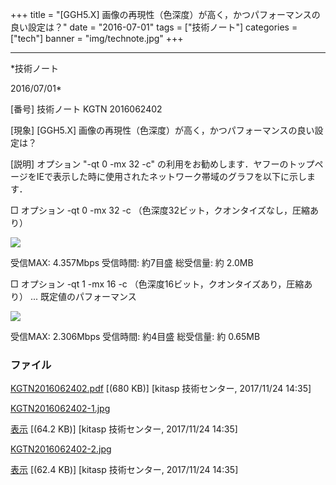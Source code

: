 ﻿+++
title = "[GGH5.X] 画像の再現性（色深度）が高く，かつパフォーマンスの良い設定は？"
date = "2016-07-01"
tags = ["技術ノート"]
categories = ["tech"]
banner = "img/technote.jpg"
+++

-----------------------------------------------------------------------------------------------------------------------------

*技術ノート

2016/07/01*


[番号]
技術ノート KGTN 2016062402

[現象]
[GGH5.X]
画像の再現性（色深度）が高く，かつパフォーマンスの良い設定は？

[説明]
オプション "-qt 0 -mx 32 -c"
の利用をお勧めします．ヤフーのトップページをIEで表示した時に使用されたネットワーク帯域のグラフを以下に示します．

□ オプション -qt 0 -mx 32 -c
（色深度32ビット，クオンタイズなし，圧縮あり）

![](http://techreport.kitasp.net/attachments/download/3848/KGTN2016062402-1.jpg)

受信MAX: 4.357Mbps
受信時間: 約7目盛
総受信量: 約 2.0MB

□ オプション -qt 1 -mx 16 -c
（色深度16ビット，クオンタイズあり，圧縮あり） ...
既定値のパフォーマンス

![](http://techreport.kitasp.net/attachments/download/3849/KGTN2016062402-2.jpg)

受信MAX: 2.306Mbps
受信時間: 約4目盛
総受信量: 約 0.65MB


### ファイル

 
 


[KGTN2016062402.pdf](http://techreport.kitasp.net/attachments/download/3847/KGTN2016062402.pdf)
 [(680 KB)] [kitasp 技術センター, 2017/11/24
14:35]

[KGTN2016062402-1.jpg](http://techreport.kitasp.net/attachments/download/3848/KGTN2016062402-1.jpg)

[表示](http://techreport.kitasp.net/attachments/3848/KGTN2016062402-1.jpg "表示")
 [(64.2 KB)] [kitasp 技術センター, 2017/11/24
14:35]

[KGTN2016062402-2.jpg](http://techreport.kitasp.net/attachments/download/3849/KGTN2016062402-2.jpg)

[表示](http://techreport.kitasp.net/attachments/3849/KGTN2016062402-2.jpg "表示")
 [(62.4 KB)] [kitasp 技術センター, 2017/11/24
14:35]


 


 

